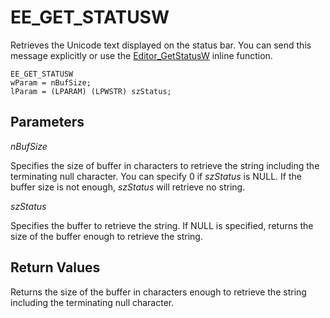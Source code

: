 # EE\_GET\_STATUSW

Retrieves the Unicode text displayed on the status bar. You can send this
message explicitly or use the [Editor\_GetStatusW](../macro/editor_getstatusw) inline function.

```
EE_GET_STATUSW
wParam = nBufSize;
lParam = (LPARAM) (LPWSTR) szStatus;
```

## Parameters

_nBufSize_

Specifies the size of buffer in characters to retrieve the string including
the terminating null character. You can specify 0 if _szStatus_ is
NULL. If the buffer size is not enough, _szStatus_ will retrieve no
string.

_szStatus_

Specifies the buffer to retrieve the string. If NULL is specified, returns
the size of the buffer enough to retrieve the string.

## Return Values

Returns the size of the buffer in characters enough to retrieve the string
including the terminating null character.
